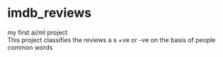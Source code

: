 # imdb_reviews
my first ai/ml project
<br>
This project classifies the reviews a s +ve or -ve on the basis of people common words
